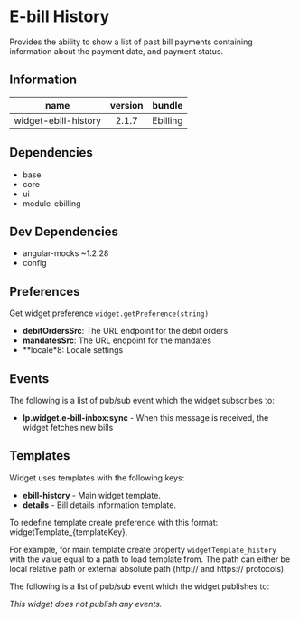 # E-bill History
Provides the ability to show a list of past bill payments containing information about the payment date, and payment status.

## Information
|  name |  version |  bundle | 
|--|:--:|--:|
|  widget-ebill-history |  2.1.7 |  Ebilling | 

## Dependencies

- base
- core
- ui
- module-ebilling

## Dev Dependencies

- angular-mocks ~1.2.28
- config

## Preferences
Get widget preference `widget.getPreference(string)`


- **debitOrdersSrc**: The URL endpoint for the debit orders
- **mandatesSrc**: The URL endpoint for the mandates
- **locale*8: Locale settings

## Events
The following is a list of pub/sub event which the widget subscribes to:


- **lp.widget.e-bill-inbox:sync** - When this message is received, the widget fetches new bills

## Templates
Widget uses templates with the following keys:


- **ebill-history** - Main widget template.
- **details** - Bill details information template.

To redefine template create preference with this format: widgetTemplate_{templateKey}.

For example, for main template create property `widgetTemplate_history` with the value equal to a path to load template from. The path can either be local relative path or external absolute path (http:// and https:// protocols).

The following is a list of pub/sub event which the widget publishes to:

*This widget does not publish any events.*

